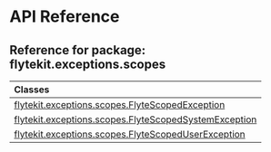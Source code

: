 # API Reference

## Reference for package: flytekit.exceptions.scopes

| Classes  |
| :------------- |
| [flytekit.exceptions.scopes.FlyteScopedException](flytekit_exceptions_scopes_flytescopedexception) |
| [flytekit.exceptions.scopes.FlyteScopedSystemException](flytekit_exceptions_scopes_flytescopedsystemexception) |
| [flytekit.exceptions.scopes.FlyteScopedUserException](flytekit_exceptions_scopes_flytescopeduserexception) |
